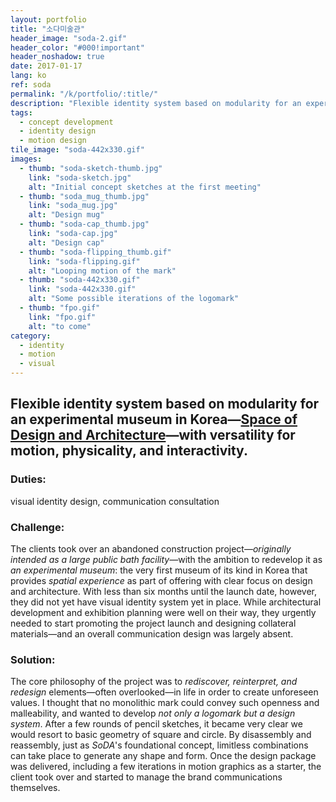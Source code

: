 ```yaml
---
layout: portfolio
title: "소다미술관"
header_image: "soda-2.gif"
header_color: "#000!important"
header_noshadow: true
date: 2017-01-17
lang: ko
ref: soda
permalink: "/k/portfolio/:title/"
description: "Flexible identity system based on modularity for an experimental museum in Korea&mdash;<em>Space of Design and Architecture</em>&mdash;with versatility for motion, physicality, and interactivity."
tags:
  - concept development
  - identity design
  - motion design
tile_image: "soda-442x330.gif"
images:
  - thumb: "soda-sketch-thumb.jpg"
    link: "soda-sketch.jpg"
    alt: "Initial concept sketches at the first meeting"
  - thumb: "soda_mug_thumb.jpg"
    link: "soda_mug.jpg"
    alt: "Design mug"
  - thumb: "soda-cap_thumb.jpg"
    link: "soda-cap.jpg"
    alt: "Design cap"
  - thumb: "soda-flipping_thumb.gif"
    link: "soda-flipping.gif"
    alt: "Looping motion of the mark"
  - thumb: "soda-442x330.gif"
    link: "soda-442x330.gif"
    alt: "Some possible iterations of the logomark"
  - thumb: "fpo.gif"
    link: "fpo.gif"
    alt: "to come"
category:
  - identity
  - motion
  - visual
---
```

<section class="project-summary">
  <h1>Flexible identity system based on modularity for an experimental museum in Korea&mdash;<span style="font-style: normal;"><a href="http://museumsoda.org/" target="_blank">Space of Design and Architecture</a></span>&mdash;with versatility for motion, physicality, and interactivity.</h1>
  <section class="info">
    <h3>Duties:</h3>
    <p>visual identity design, communication consultation</p>
  </section>
  <section class="info">
    <h3>Challenge:</h3>
    <p>The clients took over an abandoned construction project&mdash;<em>originally intended as a large public bath facility</em>&mdash;with the ambition to redevelop it as <em>an experimental museum</em>: the very first museum of its kind in Korea that provides <em>spatial experience</em> as part of offering with clear focus on design and architecture. With less than six months until the launch date, however, they did not yet have visual identity system yet in place. While architectural development and exhibition planning were well on their way, they urgently needed to start promoting the project launch and designing collateral materials&mdash;and an overall communication design was largely absent.
    </p>
  </section>
  <section class="info">
    <h3>Solution:</h3>
    <p>The core philosophy of the project was to <em>rediscover, reinterpret, and redesign</em> elements&mdash;often overlooked&mdash;in life in order to create unforeseen values. I thought that no monolithic mark could convey such openness and malleability, and wanted to develop <em>not only a logomark but a design system</em>. After a few rounds of pencil sketches, it became very clear we would resort to basic geometry of square and circle. By disassembly and reassembly, just as <em>SoDA</em>'s foundational concept, limitless combinations can take place to generate any shape and form. Once the design package was delivered, including a few iterations in motion graphics as a starter, the client took over and started to manage the brand communications themselves.
    </p>
  </section>
</section>
